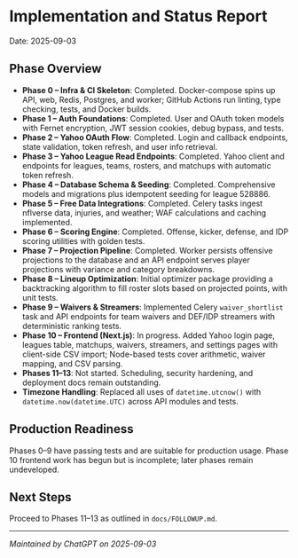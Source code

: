 # Implementation and Status Report

Date: 2025-09-03

## Phase Overview
- **Phase 0 – Infra & CI Skeleton**: Completed. Docker-compose spins up API, web, Redis, Postgres, and worker; GitHub Actions run linting, type checking, tests, and Docker builds.
- **Phase 1 – Auth Foundations**: Completed. User and OAuth token models with Fernet encryption, JWT session cookies, debug bypass, and tests.
- **Phase 2 – Yahoo OAuth Flow**: Completed. Login and callback endpoints, state validation, token refresh, and user info retrieval.
- **Phase 3 – Yahoo League Read Endpoints**: Completed. Yahoo client and endpoints for leagues, teams, rosters, and matchups with automatic token refresh.
- **Phase 4 – Database Schema & Seeding**: Completed. Comprehensive models and migrations plus idempotent seeding for league 528886.
- **Phase 5 – Free Data Integrations**: Completed. Celery tasks ingest nflverse data, injuries, and weather; WAF calculations and caching implemented.
- **Phase 6 – Scoring Engine**: Completed. Offense, kicker, defense, and IDP scoring utilities with golden tests.
- **Phase 7 – Projection Pipeline**: Completed. Worker persists offensive projections to the database and an API endpoint serves player projections with variance and category breakdowns.
- **Phase 8 – Lineup Optimization**: Initial optimizer package providing a backtracking algorithm to fill roster slots based on projected points, with unit tests.
- **Phase 9 – Waivers & Streamers**: Implemented Celery `waiver_shortlist` task and API endpoints for team waivers and DEF/IDP streamers with deterministic ranking tests.
- **Phase 10 – Frontend (Next.js)**: In progress. Added Yahoo login page, leagues table, matchups, waivers, streamers, and settings pages with client-side CSV import; Node-based tests cover arithmetic, waiver mapping, and CSV parsing.
- **Phases 11–13**: Not started. Scheduling, security hardening, and deployment docs remain outstanding.
- **Timezone Handling**: Replaced all uses of `datetime.utcnow()` with `datetime.now(datetime.UTC)` across API modules and tests.

## Production Readiness
Phases 0–9 have passing tests and are suitable for production usage. Phase 10 frontend work has begun but is incomplete; later phases remain undeveloped.

## Next Steps
Proceed to Phases 11–13 as outlined in `docs/FOLLOWUP.md`.

---

*Maintained by ChatGPT on 2025-09-03*
